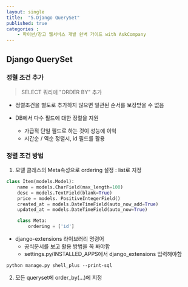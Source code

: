 ```yaml
---
layout: single
title:  "5.Django QuerySet"
published: true
categories : 
    - 파이썬/장고 웹서비스 개발 완벽 가이드 with AskCompany
---
```


## Django QuerySet

### 정렬 조건 추가
> SELECT 쿼리에 "ORDER BY" 추가

- 정렬조건을 별도로 추가하지 않으면 일관된 순서를 보장받을 수 없음

- DB에서 다수 필드에 대한 정렬을 지원
    - 가급적 단일 필드로 하는 것이 성능에 이익
    - 시간순 / 역순 정렬시, id 필드를 활용

### 정렬 조건 방법
1. 모델 클래스의 Meta속성으로 ordering 설정 : list로 지정

``` python
class Item(models.Model):
    name = models.CharField(max_length=100)
    desc = models.TextField(blank=True)
    price = models. PositiveIntegerField()
    created_at = models.DateTimeField(auto_now_add=True)
    updated_at = models.DateTimeField(auto_now=True)

    class Meta:
        ordering = ['id']
```

- django-extensions 라이브러리 명령어
    - 공식문서를 보고 활용 방법을 꼭 봐야함
    - settings.py/INSTALLED_APPS에서 django_extensions 입력해야함
``` shell
python manage.py shell_plus --print-sql
```

2. 모든 queryset에 order_by(...)에 지정